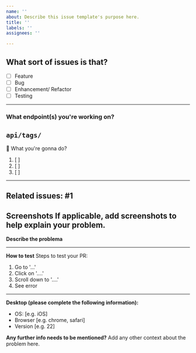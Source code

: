 ```yaml
---
name: ''
about: Describe this issue template's purpose here.
title: ''
labels: ''
assignees: ''

---
```


## What sort of issues is that?
- [ ] Feature
- [ ] Bug
- [ ] Enhancement/ Refactor
- [ ] Testing
-----------------------------
### What endpoint(s) you're working on?
`api/tags/`
------
:dart: What you're gonna do? 
1. [ ]
2. [ ] 
3. [ ] 
-------
**Related issues**: 
#1
------
**Screenshots**
If applicable, add screenshots to help explain your problem.
------
**Describe the problema**

-----
**How to test**
Steps to test your PR:
1. Go to '...'
2. Click on '....'
3. Scroll down to '....'
4. See error

--------
**Desktop (please complete the following information):**
 - OS: [e.g. iOS]
 - Browser [e.g. chrome, safari]
 - Version [e.g. 22]

**Any further info needs to be mentioned?**
Add any other context about the problem here.
